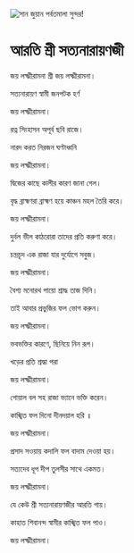 ![সান জুয়ান পর্বতমালা সুন্দর!](lib/images/img.png "সান জুয়ান পর্বতমালা")

# আরতি শ্রী সত্যনারায়ণজী

জয় লক্ষ্মীরামনা শ্রী জয় লক্ষ্মীরামনা।

সত্যনারায়ণ স্বামী জনপটক হর্ণ

জয় লক্ষ্মীরামনা।

রত্ন সিংহাসন অপূর্ব ছবি রাজে।

নারদ করত নিরজন ঘণ্টাধ্বনি

জয় লক্ষ্মীরামনা।

দ্বিজের কাছে কালীর কারণ জানা গেল।

বৃদ্ধ ব্রাহ্মণরা ব্রাহ্মণ হয়ে কাঞ্চন মহল তৈরি করে।

জয় লক্ষ্মীরামনা।

দুর্বল ভীল কাঠরোরা তাদের প্রতি করুণা করে।

চন্দ্রচূদ এক রাজা যার দুর্যোগে সবুজ।

জয় লক্ষ্মীরামনা।

বৈশ্য মনোরথ পায়ো শ্রাদ্ধ তাজ দিনি।

তাই আবার প্রভুজির ফল ভোগ করুন।

জয় লক্ষ্মীরামনা।

ভবভক্তির কারণে, ছিনিয়ে নিন রূপ।

খড়ের প্রতি শ্রদ্ধা পরা

জয় লক্ষ্মীরামনা।

গোয়াল বল সহ রাজা ভ্যানে ভক্তি করেন।

কাঙ্খিত ফল দিনো দীনদয়াল হরি ॥

জয় লক্ষ্মীরামনা।

প্রসাদ সওয়ায় কদালি ফল বাদাম দেওয়া হয়।

সত্যদেব ধূপ দীপ তুলসীর সাথে একমত।

জয় লক্ষ্মীরামনা।

যে কেউ শ্রী সত্যনারায়ণজীর আরতি গায়।

কাহাত শিবানন্দ স্বামীর কাঙ্খিত ফল পাও।

জয় লক্ষ্মীরামনা।
